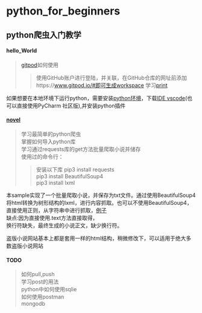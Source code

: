 # python_for_beginners
## python爬虫入门教学  
#### hello_World
> [gitpod](https://gitpod.io/workspaces/)如何使用  
>>使用GitHub账户进行登陆，并关联，在GitHub仓库的网址前添加https://www.gitpod.io/#即可生成workspace
> 学习[print](https://github.com/paigupai/python_for_beginners/blob/master/hello_world.py)   

如果想要在本地环境下运行python，需要安装[python环境](https://www.python.org/)，下载[IDE vscode](https://code.visualstudio.com/)(也可以直接使用PyCharm 社区版),并安装python插件
#### [novel](https://github.com/paigupai/python_for_beginners/blob/master/novel.py)
> 学习最简单的python爬虫  
> 掌握如何导入python库  
> 学习通过requests库的get方法批量爬取小说并储存  
> 使用过的命令行： 
>> 安装以下库
>> pip3 install requests  
>> pip3 install BeautifulSoup4  
>> pip3 install lxml  

本sample实现了一个批量爬取小说，并保存为txt文件。通过使用BeautifulSoup4将html转换为树形结构的lxml，进行内容抓取。也可以不使用BeautifulSoup4，直接使用正则，从字符串中进行抓取，[例子](https://github.com/paigupai/ghost_soldier/blob/master/ghost_soldier.py)  
缺点:因为直接使用.text方法直接取得，<br>换行符缺失，最终生成的小说正文，缺少换行符。  

盗版小说网站基本上都是套用一样的html结构，稍微修改下，可以适用于绝大多数盗版小说网站  

#### TODO  
> 如何pull,push  
> 学习post的用法  
> python中如何使用sqlie  
> 如何使用postman  
> mongodb
